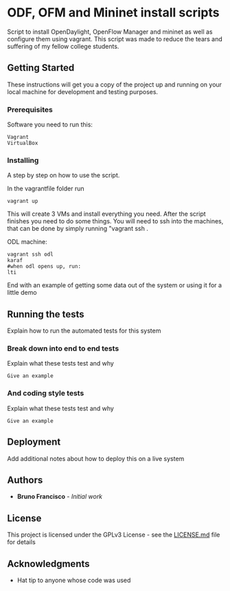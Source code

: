 # ODF, OFM and Mininet install scripts

Script to install OpenDaylight, OpenFlow Manager and mininet as well as configure them using vagrant. This script was made to reduce the tears and suffering of my fellow college students.

## Getting Started

These instructions will get you a copy of the project up and running on your local machine for development and testing purposes. 

### Prerequisites

Software you need to run this:

```
Vagrant
VirtualBox
```

### Installing

A step by step on how to use the script.

In the vagrantfile folder run

```
vagrant up
```

This will create 3 VMs and install everything you need. After the script finishes you need to do some things. You will need to ssh into the machines, that can be done by simply running "vagrant ssh <machine name>.

ODL machine:
```
vagrant ssh odl
karaf
#when odl opens up, run:
lti
```

End with an example of getting some data out of the system or using it for a little demo

## Running the tests

Explain how to run the automated tests for this system

### Break down into end to end tests

Explain what these tests test and why

```
Give an example
```

### And coding style tests

Explain what these tests test and why

```
Give an example
```

## Deployment

Add additional notes about how to deploy this on a live system

## Authors

* **Bruno Francisco** - *Initial work*

## License

This project is licensed under the GPLv3 License - see the [LICENSE.md](LICENSE.md) file for details

## Acknowledgments

* Hat tip to anyone whose code was used

